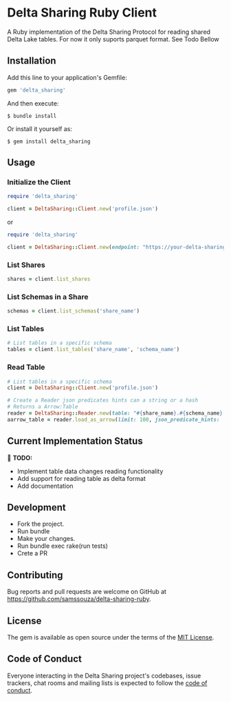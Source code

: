 # Delta Sharing Ruby Client

A Ruby implementation of the Delta Sharing Protocol for reading shared Delta Lake tables. For now it only suports parquet format. See Todo Bellow

## Installation

Add this line to your application's Gemfile:

```ruby
gem 'delta_sharing'
```

And then execute:

    $ bundle install

Or install it yourself as:

    $ gem install delta_sharing

## Usage

### Initialize the Client

```ruby
require 'delta_sharing'

client = DeltaSharing::Client.new('profile.json')
```
or
```ruby
require 'delta_sharing'

client = DeltaSharing::Client.new(endpoint: "https://your-delta-sharing-server/delta-sharing/", bearerToken: "your-bearer-token")
```


### List Shares

```ruby
shares = client.list_shares
```

### List Schemas in a Share

```ruby
schemas = client.list_schemas('share_name')
```

### List Tables

```ruby
# List tables in a specific schema
tables = client.list_tables('share_name', 'schema_name')
```

### Read Table

```ruby
# List tables in a specific schema
client = DeltaSharing::Client.new('profile.json')

# Create a Reader json predicates hints can a string or a hash
# Returns a Arrow:Table
reader = DeltaSharing::Reader.new(table: "#{share_name}.#{schema_name}.#{table_name}", client: client)
aarrow_table = reader.load_as_arrow(limit: 100, json_predicate_hints: '{ "op": "equal", "children": [ { "op": "column", "name": "active", "valueType": "int" }, { "op": "literal", "value": "1", "valueType": "int" } ] }', predicate_hints: ['active = 1'])

```

## Current Implementation Status

🚧 **TODO:**
- Implement table data changes reading functionality
- Add support for reading table as delta format
- Add documentation

## Development
- Fork the project.
- Run bundle
- Make your changes.
- Run bundle exec rake(run tests)
- Crete a PR

## Contributing

Bug reports and pull requests are welcome on GitHub at https://github.com/samssouza/delta-sharing-ruby.
## License

The gem is available as open source under the terms of the [MIT License](https://opensource.org/licenses/MIT).

## Code of Conduct

Everyone interacting in the Delta Sharing project's codebases, issue trackers, chat rooms and mailing lists is expected to follow the [code of conduct](https://github.com/samssouza/delta-sharing-ruby/blob/main/CODE_OF_CONDUCT.md).
